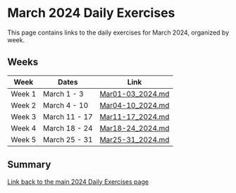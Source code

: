 # March 2024 Daily Exercises

This page contains links to the daily exercises for March 2024, organized by week.

## Weeks

| Week   | Dates         | Link                                 |
|--------|---------------|--------------------------------------|
| Week 1 | March 1 - 3   | [Mar01-03_2024.md](Mar01-03_2024.md) |
| Week 2 | March 4 - 10  | [Mar04-10_2024.md](Mar04-10_2024.md) |
| Week 3 | March 11 - 17 | [Mar11-17_2024.md](Mar11-17_2024.md) |
| Week 4 | March 18 - 24 | [Mar18-24_2024.md](Mar18-24_2024.md) |
| Week 5 | March 25 - 31 | [Mar25-31_2024.md](Mar25-31_2024.md) |

## Summary

[Link back to the main 2024 Daily Exercises page](2024-Daily-Exercises.md)
